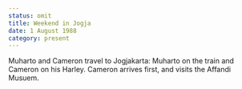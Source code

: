 ```yaml
---
status: omit
title: Weekend in Jogja
date: 1 August 1988 
category: present 
---
```

Muharto and Cameron travel to Jogjakarta: Muharto on the train and Cameron on his Harley. Cameron arrives first, and visits the Affandi Musuem. 